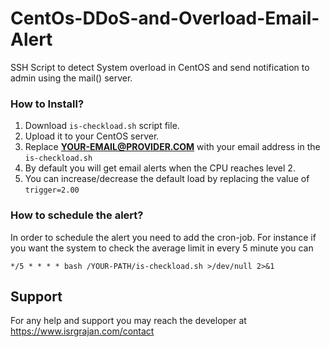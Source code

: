# CentOs-DDoS-and-Overload-Email-Alert
SSH Script to detect System overload in CentOS and send notification to admin using the mail() server.

### How to Install?
1. Download `is-checkload.sh` script file.
2. Upload it to your CentOS server.
3. Replace **YOUR-EMAIL@PROVIDER.COM** with your email address in the `is-checkload.sh`
4. By default you will get email alerts when the CPU reaches level 2.
5. You can increase/decrease the default load by replacing the value of `trigger=2.00`

### How to schedule the alert?
In order to schedule the alert you need to add the cron-job.
For instance if you want the system to check the average limit in every 5 minute you can 

`*/5 * * * * bash /YOUR-PATH/is-checkload.sh >/dev/null 2>&1`

## Support
For any help and support you may reach the developer at https://www.isrgrajan.com/contact
